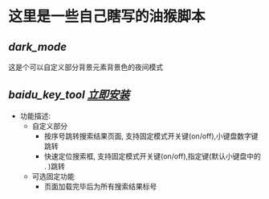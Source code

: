 # 这里是一些自己瞎写的油猴脚本

*dark_mode*
---
这是个可以自定义部分背景元素背景色的夜间模式

*baidu_key_tool [立即安装](https://greasyfork.org/zh-CN/scripts/33823-%E7%99%BE%E5%BA%A6%E6%90%9C%E7%B4%A2%E5%BF%AB%E6%8D%B7%E9%94%AE%E5%8A%A9%E6%89%8B)*
---
* 功能描述:
    * 自定义部分
        - 按序号跳转搜索结果页面, 支持固定模式开关键(on/off),小键盘数字键跳转
        - 快速定位搜索框, 支持固定模式开关键(on/off),指定键(默认小键盘中的 . )跳转
    * 可选固定功能
        - 页面加载完毕后为所有搜索结果标号
